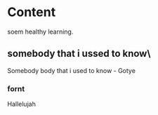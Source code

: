 # Content 

soem healthy learning.

## somebody that i ussed to know\

Somebody body that i used to know - Gotye

### fornt 

Hallelujah

